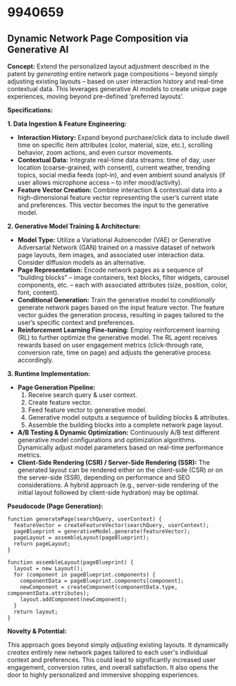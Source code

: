 # 9940659

## Dynamic Network Page Composition via Generative AI

**Concept:** Extend the personalized layout adjustment described in the patent by *generating* entire network page compositions – beyond simply adjusting existing layouts – based on user interaction history and real-time contextual data. This leverages generative AI models to create unique page experiences, moving beyond pre-defined ‘preferred layouts’.

**Specifications:**

**1. Data Ingestion & Feature Engineering:**

*   **Interaction History:** Expand beyond purchase/click data to include dwell time on specific item attributes (color, material, size, etc.), scrolling behavior, zoom actions, and even cursor movements.
*   **Contextual Data:** Integrate real-time data streams: time of day, user location (coarse-grained, with consent), current weather, trending topics, social media feeds (opt-in), and even ambient sound analysis (if user allows microphone access – to infer mood/activity).
*   **Feature Vector Creation:** Combine interaction & contextual data into a high-dimensional feature vector representing the user’s current state and preferences.  This vector becomes the input to the generative model.

**2. Generative Model Training & Architecture:**

*   **Model Type:** Utilize a Variational Autoencoder (VAE) or Generative Adversarial Network (GAN) trained on a massive dataset of network page layouts, item images, and associated user interaction data.  Consider diffusion models as an alternative.
*   **Page Representation:** Encode network pages as a sequence of “building blocks” – image containers, text blocks, filter widgets, carousel components, etc. – each with associated attributes (size, position, color, font, content).
*   **Conditional Generation:** Train the generative model to *conditionally* generate network pages based on the input feature vector.  The feature vector guides the generation process, resulting in pages tailored to the user’s specific context and preferences.
*   **Reinforcement Learning Fine-tuning:** Employ reinforcement learning (RL) to further optimize the generative model.  The RL agent receives rewards based on user engagement metrics (click-through rate, conversion rate, time on page) and adjusts the generative process accordingly.

**3. Runtime Implementation:**

*   **Page Generation Pipeline:**
    1.  Receive search query & user context.
    2.  Create feature vector.
    3.  Feed feature vector to generative model.
    4.  Generative model outputs a sequence of building blocks & attributes.
    5.  Assemble the building blocks into a complete network page layout.
*   **A/B Testing & Dynamic Optimization:** Continuously A/B test different generative model configurations and optimization algorithms. Dynamically adjust model parameters based on real-time performance metrics.
*   **Client-Side Rendering (CSR) / Server-Side Rendering (SSR):** The generated layout can be rendered either on the client-side (CSR) or on the server-side (SSR), depending on performance and SEO considerations.  A hybrid approach (e.g., server-side rendering of the initial layout followed by client-side hydration) may be optimal.

**Pseudocode (Page Generation):**

```
function generatePage(searchQuery, userContext) {
  featureVector = createFeatureVector(searchQuery, userContext);
  pageBlueprint = generativeModel.generate(featureVector);
  pageLayout = assembleLayout(pageBlueprint);
  return pageLayout;
}

function assembleLayout(pageBlueprint) {
  layout = new Layout();
  for (component in pageBlueprint.components) {
    componentData = pageBlueprint.components[component];
    newComponent = createComponent(componentData.type, componentData.attributes);
    layout.addComponent(newComponent);
  }
  return layout;
}

```

**Novelty & Potential:**

This approach goes beyond simply *adjusting* existing layouts. It dynamically *creates* entirely new network pages tailored to each user's individual context and preferences. This could lead to significantly increased user engagement, conversion rates, and overall satisfaction. It also opens the door to highly personalized and immersive shopping experiences.
